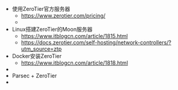 - 使用ZeroTier官方服务器
	- https://www.zerotier.com/pricing/
	-
- Linux搭建ZeroTier的Moon服务器
	- https://www.itblogcn.com/article/1815.html
	- https://docs.zerotier.com/self-hosting/network-controllers/?utm_source=ztp
- Docker安装ZeroTier
	- https://www.itblogcn.com/article/1818.html
-
- Parsec + ZeroTier
-